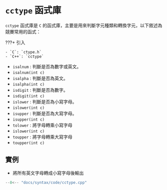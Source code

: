 #  `cctype` 函式庫

 `cctype` 函式庫是 `C` 的函式庫，主要是用來判斷字元種類和轉換字元，以下敘述為競賽常用的函式：

???+ 引入

    - `C`: `ctype.h`
    - `C++`: `cctype`

-  `isalnum` : 判斷是否為數字或英文。
-  `isalnum(int c)` 
-  `isalpha` : 判斷是否為英文。
-  `isalpha(int c)` 
-  `isdigit` : 判斷是否為數字。
-  `isdigit(int c)` 
-  `islower` : 判斷是否為小寫字母。
-  `islower(int c)` 
-  `isupper` : 判斷是否為大寫字母。
-  `isupper(int c)` 
-  `tolower` : 將字母轉乘小寫字母
-  `islower(int c)` 
-  `toupper` : 將字母轉乘大寫字母
-  `toupper(int c)` 

## 實例

- 將所有英文字母轉成小寫字母後輸出

```cpp
--8<-- "docs/syntax/code/cctype.cpp"
```

[^1]:  [cctype 函式庫 in cplusplus](http://www.cplusplus.com/reference/cctype/) 
